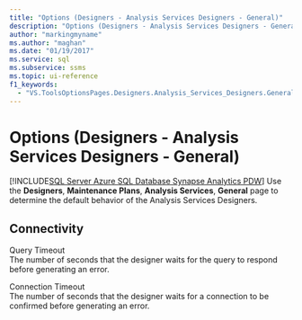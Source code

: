 ```yaml
---
title: "Options (Designers - Analysis Services Designers - General)"
description: "Options (Designers - Analysis Services Designers - General)"
author: "markingmyname"
ms.author: "maghan"
ms.date: "01/19/2017"
ms.service: sql
ms.subservice: ssms
ms.topic: ui-reference
f1_keywords:
  - "VS.ToolsOptionsPages.Designers.Analysis_Services_Designers.General"
---
```

# Options (Designers - Analysis Services Designers - General)
[!INCLUDE[SQL Server Azure SQL Database Synapse Analytics PDW](../../includes/applies-to-version/sql-asdb-asdbmi-asa-pdw.md)]
Use the **Designers**, **Maintenance Plans**, **Analysis Services**, **General** page to determine the default behavior of the Analysis Services Designers.  
  
## Connectivity  
Query Timeout  
The number of seconds that the designer waits for the query to respond before generating an error.  
  
Connection Timeout  
The number of seconds that the designer waits for a connection to be confirmed before generating an error.  
  
